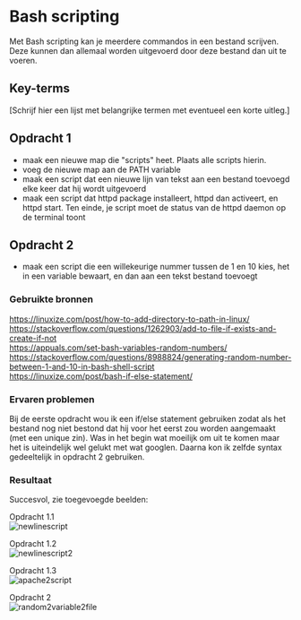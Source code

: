 # Bash scripting
Met Bash scripting kan je meerdere commandos in een bestand scrijven. Deze kunnen dan allemaal worden uitgevoerd door deze bestand dan uit te voeren.

## Key-terms
[Schrijf hier een lijst met belangrijke termen met eventueel een korte uitleg.]

## Opdracht 1
- maak een nieuwe map die "scripts" heet. Plaats alle scripts hierin.
- voeg de nieuwe map aan de PATH variable
- maak een script dat een nieuwe lijn van tekst aan een bestand toevoegd elke keer dat hij wordt uitgevoerd
- maak een script dat httpd package installeert, httpd dan activeert, en httpd start. Ten einde, je script moet de status van de httpd daemon op de terminal toont

## Opdracht 2
- maak een script die een willekeurige nummer tussen de 1 en 10 kies, het in een variable bewaart, en dan aan een tekst bestand toevoegt

### Gebruikte bronnen
https://linuxize.com/post/how-to-add-directory-to-path-in-linux/  
https://stackoverflow.com/questions/1262903/add-to-file-if-exists-and-create-if-not  
https://appuals.com/set-bash-variables-random-numbers/  
https://stackoverflow.com/questions/8988824/generating-random-number-between-1-and-10-in-bash-shell-script  
https://linuxize.com/post/bash-if-else-statement/  

### Ervaren problemen
Bij de eerste opdracht wou ik een if/else statement gebruiken zodat als het bestand nog niet bestond dat hij voor het eerst zou worden aangemaakt (met een unique zin). Was in het begin wat moeilijk om uit te komen maar het is uiteindelijk wel gelukt met wat googlen. Daarna kon ik zelfde syntax gedeeltelijk in opdracht 2 gebruiken.

### Resultaat
Succesvol, zie toegevoegde beelden:

Opdracht 1.1  
![newlinescript](https://user-images.githubusercontent.com/95615509/145101245-fd3ca62d-1fe3-4d44-b5f1-a5b2b93d5029.png)

Opdracht 1.2  
![newlinescript2](https://user-images.githubusercontent.com/95615509/145103453-fce2bd81-63f2-4a37-923d-ca4ff4408769.png)

Opdracht 1.3  
![apache2script](https://user-images.githubusercontent.com/95615509/145101267-b2c106a4-148f-4a9f-9951-2375ee9d077d.png)

Opdracht 2  
![random2variable2file](https://user-images.githubusercontent.com/95615509/145104373-03887098-3f03-4f5e-9da2-d5e1748d18e6.png)

